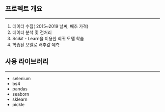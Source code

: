 ## 프로젝트 개요
---
1. 데이터 수집( 2015~2019 날씨, 배추 가격)
2. 데이터 분석 및 전처리
3. Scikit - Learn을 이용한 회귀 모델 학습
4. 학습된 모델로 배추값 예측

## 사용 라이브러리 
---
- selenium
- bs4
- pandas
- seaborn
- sklearn
- pickle
